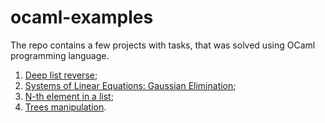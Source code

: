 # ocaml-examples

The repo contains a few projects with tasks, that was solved using OCaml programming language.

1. [Deep list reverse](deep-list-reverse/README.md);
2. [Systems of Linear Equations: Gaussian Elimination](gaussian-elimination/README.md);
3. [N-th element in a list](n-th-element-in-list/README.md);
4. [Trees manipulation](trees-manipulation/README.md).
